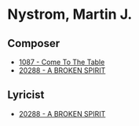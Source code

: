 # Nystrom, Martin J.

## Composer

- [1087 - Come To The Table](/hymns/1087.md)
- [20288 - A BROKEN SPIRIT](/hymns/20288.md)

## Lyricist

- [20288 - A BROKEN SPIRIT](/hymns/20288.md)

